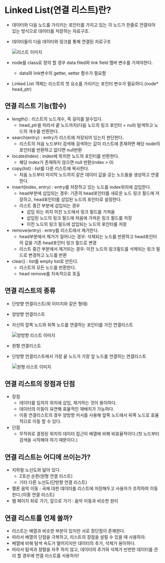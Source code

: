 # Linked List(연결 리스트)란?

- 데이터와 다음 노드를 가리키는 포인터를 가지고 있는 각 노드가 한줄로 연결되어 있는 방식으로 데이터를 저장하는 자료구조.
- 데이터들이 다음 데이터와 링크를 통해 연결된 자료구조

  ![리스트 이미지](https://encrypted-tbn0.gstatic.com/images?q=tbn:ANd9GcSJruyjHRl2NmuUC6iVcaiXqkB4gnDD2rxgXw&usqp=CAU)
- node를 class로 정의 할 경우 data filed와 link field 멤버 변수를 가져야한다.
  - data와 link변수의 getter, setter 함수가 필요함
- Linked List 객체는 리스트의 첫 요소를 가리키는 포인터 변수가 필요하다.(node* head_ptr)

## 연결 리스트 기능(함수)

- length() : 리스트의 노드개수, 즉 길이를 알수있다.
  - head_ptr을 따라서 끝 노드까지(다음 노드의 링크 포인터 = null) 탐색하고 노드의 개수를 반환한다.
- search(entry) : entry가 리스트에 저장되어 있는지 판단한다.
  - 리스트의 처음 노드부터 검색해 검색하는 값이 리스트에 존재하면 해당 node의 포인터를 반환하고 없다면 null반환
- locate(index) : index에 위치한 노드의 포인터를 반환한다.
  - 해당 index가 존재하지 않으면 null 반환(index > 0)
- copy(list) : list를 다른 리스트에 복사한다.
  - 처음 노드부터 마지막 노드까지 같은 데이터 값을 갖는 노드들을 생성하고 연결한다.
- insert(index, entry) : entry를 저장하고 있는 노드를 index위치에 삽입한다.
  - head부분에 삽입되는 경우: 기존의 head포인터를 새로운 노드 링크 필드에 저장하고, head포인터를 삽입된 노드의 포인터로 설정한다.
  - 리스트 중간 부분에 삽입되는 경우
    - 삽입 되는 위치 이전 노드에서 링크 필드를 가져옴
    - 삽입된 노드의 링크 필드에 처음에 가져온 링크 필드를 저장
    - 이전 노드의 링크 필드에 삽입되는 노드의 포인터를 저장
- remove(entry) : entry를 리스트에서 제거한다.
  - head부분에서 제거가 일어나는 경우: 삭제되는 노드를 반환하고 head포인터의 값을 기존 head포인터 링크 필드로 변경
  - 리스트 중간 부분에서 제거되는 경우: 이전 노드의 링크필드를 삭제되는 링크 필드로 변경하고 노드를 반환
- clear() : list를 empty list로 만든다.
  - 리스트의 모든 노드를 반환한다.
  - head remove를 지속적으로 호출

## 연결 리스트의 종류

- 단방향 연결리스트(위 이미지와 같은 형태)
- 양방향 연결리스트
- 자신의 앞쪽 노드와 뒤쪽 노드를 연결하는 포인터를 가진 연결리스트

  ![양방향 리스트 이미지](https://encrypted-tbn0.gstatic.com/images?q=tbn:ANd9GcSH2IlJDgDORL_clXhsBTLE5REEhTZLkb9ILg&usqp=CAU)

- 원형 연결리스트
- 단방향 연결리스트에서 가장 끝 노드가 가장 앞 노드를 연결하는 연결리스트

  ![원형 리스트 이미지](https://encrypted-tbn0.gstatic.com/images?q=tbn:ANd9GcTAk41KkHPVyTo39cTwNrz0Q3bojkJtf3Ad_g&usqp=CAU)

## 연결 리스트의 장점과 단점

- 장점
  - 데이터를 임의의 위치에 삽입, 제거하는 것이 용이하다.
  - 데이터의 이동이 유연해 효율적인 재배치가 가능하다.
  - 이중 연결리스트의 경우 양방향 커서를 사용해 앞쪽 노드에서 뒤쪽 노드로 효율적으로 이동 할 수 있다.
- 단점
  - 무작위로 결정된 위치의 데이터 접근이 배열에 비해 비효율적이다.(첫 노드부터 검색을 시작해야 하기 때문이다.)

## 연결 리스트는 어디에 쓰이는가?

- 지하철 노선도와 닮아 있다.
  - 2호선 순환(원형 연결 리스트)
  - 기타 다른 노선도(단방향 연결 리스트)
- 멜론 음악 이동 : 곡에 대한 데이터를 리스트에 저장해두고 사용자가 조작하여 이동한다.(이중 연결 리스트)
- 웹 페이지 뒤로 가기, 앞으로 가기 : 음악 이동과 비슷한 원리

## 연결 리스트를 언제 쓸까?

- 리스트는 배열과 비슷한 부분이 있지만 서로 장단점이 존재한다.
- 따라서 배열의 단점을 극복하고, 리스트의 장점을 살릴 수 있을 때 사용하자.
- 배열에 비해 탐색 속도가 떨어지지만 데이터의 추가, 삭제가 용이하다.
- 따라서 탐색과 정렬을 자주 하지 않고, 데이터의 추가와 삭제가 빈번한 데이터를 관리 할 경우에 연결 리스트를 사용하자!
